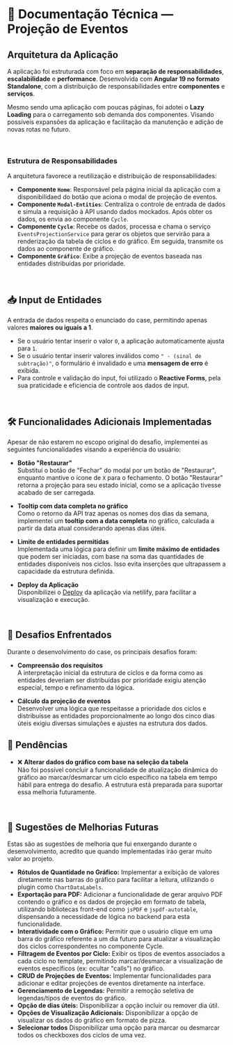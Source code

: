 
# 📄 Documentação Técnica — Projeção de Eventos

##  Arquitetura da Aplicação

A aplicação foi estruturada com foco em **separação de responsabilidades**, **escalabilidade** e **performance**. Desenvolvida com **Angular 19 no formato Standalone**, com a distribuição de responsabilidades entre **componentes** e **serviços**.

Mesmo sendo uma aplicação com poucas páginas, foi adotei o **Lazy Loading** para o carregamento sob demanda dos componentes. Visando possíveis expansões da aplicação e facilitação da manutenção e adição de novas rotas no futuro.

<br>

### Estrutura de Responsabilidades

A arquitetura favorece a reutilização e distribuição de responsabilidades:

- **Componente `Home`**: Responsável pela página inicial da aplicação com a disponibilidaed do botão que aciona o modal de projeção de eventos.
- **Componente `Modal-Entities`**: Centraliza o controle de entrada de dados e simula a requisição à API usando dados mockados. Após obter os dados, os envia ao componente `Cycle`.
- **Componente `Cycle`**: Recebe os dados, processa e chama o serviço `EventsProjectionService` para gerar os objetos que servirão para a renderização da tabela de ciclos e do gráfico. Em seguida, transmite os dados ao componente de gráfico.
- **Componente `Gráfico`**: Exibe a projeção de eventos baseada nas entidades distribuídas por prioridade.

<br>

## 📥 Input de Entidades

A entrada de dados respeita o enunciado do case, permitindo apenas valores **maiores ou iguais a 1**.

- Se o usuário tentar inserir o valor `0`, a aplicação automaticamente ajusta para `1`.
- Se o usuário tentar inserir valores inválidos como `" - (sinal de subtração)"`, o formulário é invalidado e uma **mensagem de erro** é exibida.
- Para controle e validação do input, foi utilizado o **Reactive Forms**, pela sua praticidade e eficiencia de controle aos dados de input.

<br>

## 🛠️ Funcionalidades Adicionais Implementadas

Apesar de não estarem no escopo original do desafio, implementei as seguintes funcionalidades visando a experiência do usuário:

- **Botão "Restaurar"**  
  Substituí o botão de "Fechar" do modal por um botão de "Restaurar", enquanto mantive o ícone de `X` para o fechamento. O botão "Restaurar" retorna a projeção para seu estado inicial, como se a aplicação tivesse acabado de ser carregada.

- **Tooltip com data completa no gráfico**  
  Como o retorno da API traz apenas os nomes dos dias da semana, implementei um **tooltip com a data completa** no gráfico, calculada a partir da data atual considerando apenas dias úteis.

- **Limite de entidades permitidas**  
  Implementada uma lógica para definir um **limite máximo de entidades** que podem ser iniciadas, com base na soma das quantidades de entidades disponíveis nos ciclos. Isso evita inserções que ultrapassem a capacidade da estrutura definida.
  
- **Deploy da Aplicação**  
  Disponibilizei o [Deploy](https://projecao-de-eventos.netlify.app/) da aplicação via netilify, para facilitar a visualização e execução.

  <br>

## 🧪 Desafios Enfrentados

Durante o desenvolvimento do case, os principais desafios foram:

- **Compreensão dos requisitos**  
  A interpretação inicial da estrutura de ciclos e da forma como as entidades deveriam ser distribuídas por prioridade exigiu atenção especial, tempo e refinamento da lógica.

- **Cálculo da projeção de eventos**  
  Desenvolver uma lógica que respeitasse a prioridade dos ciclos e distribuísse as entidades proporcionalmente ao longo dos cinco dias úteis exigiu diversas simulações e ajustes na estrutura dos dados.

## 🔧 Pendências

- ❌ **Alterar dados do gráfico com base na seleção da tabela**  
  Não foi possível concluir a funcionalidade de atualização dinâmica do gráfico ao marcar/desmarcar um ciclo específico na tabela em tempo hábil para entrega do desafio. A estrutura está preparada para suportar essa melhoria futuramente.

  <br>

## 🔮 Sugestões de Melhorias Futuras
Estas são as sugestões de melhoria que fui enxergando durante o desenvolvimento, acredito que quando implementadas iráo gerar muito valor ao projeto.
  
* **Rótulos de Quantidade no Gráfico:** Implementar a exibição de valores diretamente nas barras do gráfico para facilitar a leitura, utilizando o plugin como `ChartDataLabels`.
* **Exportação para PDF:** Adicionar a funcionalidade de gerar arquivo PDF contendo o gráfico e os dados de projeção em formato de tabela, utilizando bibliotecas front-end como `jsPDF` e `jspdf-autotable`, dispensando a necessidade de lógica no backend para esta funcionalidade.
* **Interatividade com o Gráfico:** Permitir que o usuário clique em uma barra do gráfico referente a um dia futuro para atualizar a visualização dos ciclos correspondentes no componente Cycle.
* **Filtragem de Eventos por Ciclo:** Exibir os tipos de eventos associados a cada ciclo no template, permitindo marcar/desmarcar a visualização de eventos específicos (ex: ocultar "calls") no gráfico.
* **CRUD de Projeções de Eventos:** Implementar funcionalidades para adicionar e editar projeções de eventos diretamente na interface.
* **Gerenciamento de Legendas:** Permitir a remoção seletiva de legendas/tipos de eventos do gráfico.
* **Opção de dias úteis:** Disponibilizar a opção incluir ou remover dia útil.
* **Opções de Visualização Adicionais:** Disponibilizar a opção de visualizar os dados do gráfico em formato de pizza.
* **Selecionar todos** Disponibilizar uma opção para marcar ou desmarcar todos os checkboxes dos ciclos de uma vez.
